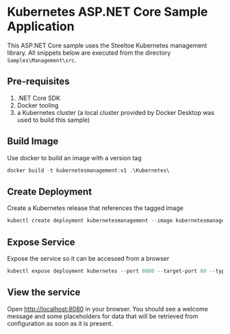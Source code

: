 ﻿# Kubernetes ASP.NET Core Sample Application

This ASP.NET Core sample uses the Steeltoe Kubernetes management library. All snippets below are executed from the directory `Samples\Management\src`.

## Pre-requisites

1. .NET Core SDK
1. Docker tooling
1. a Kubernetes cluster (a local cluster provided by Docker Desktop was used to build this sample)

## Build Image

Use docker to build an image with a version tag

```powershell
docker build -t kubernetesmanagement:v1 .\Kubernetes\
```

## Create Deployment

Create a Kubernetes release that references the tagged image

```powershell
kubectl create deployment kubernetesmanagement --image kubernetesmanagement:v1
```

## Expose Service

Expose the service so it can be accessed from a browser

```powershell
kubectl expose deployment kubernetes --port 8080 --target-port 80 --type=LoadBalancer
```

## View the service

Open <http://localhost:8080> in your browser. You should see a welcome message and some placeholders for data that will be retrieved from configuration as soon as it is present.

